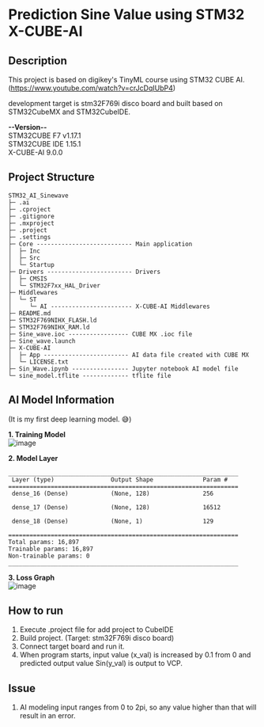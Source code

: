 # Prediction Sine Value using STM32 X-CUBE-AI 

## Description
This project is based on digikey's TinyML course using STM32 CUBE AI.  
(https://www.youtube.com/watch?v=crJcDqIUbP4)  

development target is stm32F769i disco board and built based on STM32CubeMX and STM32CubeIDE.  

**--Version--**  
STM32CUBE F7 v1.17.1  
STM32CUBE IDE 1.15.1  
X-CUBE-AI 9.0.0

## Project Structure
```
STM32_AI_Sinewave
├─ .ai
├─ .cproject
├─ .gitignore
├─ .mxproject
├─ .project
├─ .settings
├─ Core --------------------------- Main application
│  ├─ Inc
│  ├─ Src
│  └─ Startup
├─ Drivers ------------------------ Drivers
│  ├─ CMSIS
│  └─ STM32F7xx_HAL_Driver
├─ Middlewares
│  └─ ST
│     └─ AI ----------------------- X-CUBE-AI Middlewares
├─ README.md
├─ STM32F769NIHX_FLASH.ld
├─ STM32F769NIHX_RAM.ld
├─ Sine_wave.ioc ----------------- CUBE MX .ioc file
├─ Sine_wave.launch
├─ X-CUBE-AI
│  ├─ App ------------------------ AI data file created with CUBE MX
│  └─ LICENSE.txt
├─ Sin_Wave.ipynb ---------------- Jupyter notebook AI model file 
└─ sine_model.tflite ------------- tflite file
```

## AI Model Information  

(It is my first deep learning model. :sweat_smile:)  

**1. Training Model**  
![image](https://github.com/user-attachments/assets/3fb5eea6-7cc7-44c6-bf0c-28323c572415)

**2. Model Layer** 
```
_________________________________________________________________
 Layer (type)                Output Shape              Param #   
=================================================================
 dense_16 (Dense)            (None, 128)               256       
                                                                 
 dense_17 (Dense)            (None, 128)               16512     
                                                                 
 dense_18 (Dense)            (None, 1)                 129       
                                                                 
=================================================================
Total params: 16,897
Trainable params: 16,897
Non-trainable params: 0
_________________________________________________________________
```

**3. Loss Graph**  
![image](https://github.com/user-attachments/assets/13afed73-c609-4d3f-b510-901820a6da7b)


## How to run
1. Execute .project file for add project to CubeIDE
2. Build project. (Target: stm32F769i disco board)
3. Connect target board and run it.
4. When program starts, input value (x_val) is increased by 0.1 from 0 and predicted output value Sin(y_val) is output to VCP.

## Issue
1. AI modeling input ranges from 0 to 2pi, so any value higher than that will result in an error.




